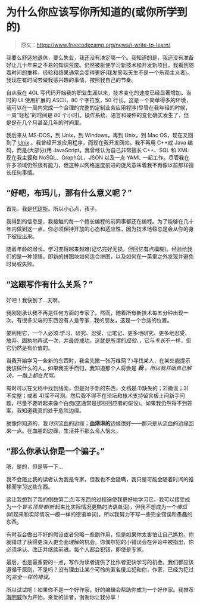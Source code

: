 # 为什么你应该写你所知道的(或你所学到的)

> 原文：<https://www.freecodecamp.org/news/i-write-to-learn/>

我要么舒适地退休，要么失业，我还没有决定哪一个。我知道的是，我还没有准备好让几十年来之不易的知识荒废。仍然被驱使学习新技术和开发新项目，我看到随着时间的推移，经验和结果通常会变得更好(我发誓我天生不是一个乐观主义者)。我现在有时间去做我感兴趣的事情，按照我自己的节奏。

自从我在 4GL 写代码开始我的职业生涯以来，技术变化的速度已经显著增加。当时的 UI 使用扩展的 ASCII，80 个字符宽，50 行长。这是一个简单得多的环境，我可以在一周内完成一个合理的完整的定制业务应用程序(尽管在我年轻的时候，一周“轻松”的时间是 80 个小时)。操作系统、语言和硬件的变化确实发生了，但是是在几个月甚至几年的时间里。

我后来从 MS-DOS，到 Unix，到 Windows，再到 Unix，到 Mac OS，现在又回到了 [Unix](https://wiki.archlinux.org/index.php/Chrome_OS_devices/Crostini) 。我曾经开发应用程序，而现在我开发网站。我不再用 C++或 Java 编码，而是(大部分)用 JavaScript。我曾经认为自己非常擅长 C++、SQL 和 XML 现在我主要和 NoSQL、GraphQL、JSON 以及一点 YAML 一起工作。尽管我在许多领域仍然很有能力，但这种以网络速度前进的旋风意味着我不再像以前那样擅长任何事情。

## “好吧，布玛儿，那有什么意义呢？”

首先，我是[代琼斯](https://en.wikipedia.org/wiki/Generation_Jones)。所以小心点，孩子。

我得到的信息是，我接触的每一个擅长编程的前同事都还在编程。为了能够在几十年内做到这一点，你必须保持开放的心态和适应性，因为技术地毯总是会从你的身下被拉出来。

随着年龄的增长，学习变得越来越难(记忆完好无损，但回忆有点模糊)。经验给我们的是一种领悟，即新的拼图块如何适合拼图，以及如何在一英里之外发现并避免时尚或失败。

## “这跟写作有什么关系？”

好吧！我快到了...天啊。

我刚刚承认我不再是任何方面的专家了。然而，随着所有新技术每五分钟出现一次，有很多尖端的东西没有人是专家...我的朋友，这是一个合适的位置。

要利用它，一个人必须:学习、研究、忍受、记笔记、更多地研究、更多地忍受、放弃、固执地再试一次，并最终成功。这就是所谓的*经验、*，它与*专长*不一样，但它仍然是有价值的。

当我开始学习一些新的东西时，我会先撒一张万维网？)寻找某人，在某处能提示我该做什么的人。如果我空手而归，我知道那个人将会是 ***我*** *。所以我开始自己解决，一路上都在咒骂。*

有时可以在文档中找到线索，但是对于新的东西，文档是:1)缺失的；2)撒谎；3)不完整；或者 4)深不可测。然后我不得不在论坛和技术支持留言板上问新手问题，尽量不要听起来像个白痴(这通常是那些回应者的假设)。如果我仍然得不到答案，我知道我真的处于危险边缘。

就像你知道的，我*讨厌*流血的边缘；**血淋淋的**边缘很好——那只是从流血的边缘回来一点。在血腥的边缘，生活并不那么令人恼火。

## “那么你承认你是一个骗子。”

嗯，是的，但是等一下...

我不会阻止我的读者认为我是专家，但我也不会隐瞒，我只是可能会随着时间的推移而学习这些东西。

这让我想到了我的倒数第二点:写东西的过程迫使我更好地学习它。我可以接受成为一个*冒名顶替者*(听起来比实际情况更酷的法语单词)，但我不想成为一个*傻瓜*(听起来和实际情况一模一样的德语单词)。所以我努力不写一些完全错误和愚蠢的东西。

有时我会做出不好的假设或者忽略一些副作用，但是如果你太害怕让自己尴尬，你就错过了获得更深入更全面理解的机会。你偶尔犯的小错误会在评论中被指出，你必须承认、改正并继续前进。每个人都会犯错，即使是专家。

最后，也是最重要的一点，写作为读者提供了比作者更快学习的机会。我们都应该遵循干原则，不是吗？没有理由让某个可怜的匿名傻瓜犯和你，作家，已经为犯过的*完全一样的错误。*

所以试试吧！如果你不是一个好作家，好的编辑会帮助你成为一个好作家。我推荐[海明威](http://www.hemingwayapp.com/)作为开始。亲爱的读者，谢谢你让我分享！